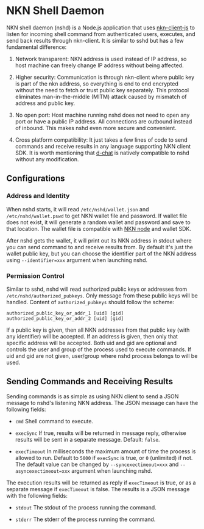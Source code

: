 # NKN Shell Daemon

NKN shell daemon (nshd) is a Node.js application that uses
[nkn-client-js](https://github.com/nknorg/nkn-client-js) to listen for incoming
shell command from authenticated users, executes, and send back results through
nkn-client. It is similar to sshd but has a few fundamental difference:

1. Network transparent: NKN address is used instead of IP address, so host
machine can freely change IP address without being affected.

2. Higher security: Communication is through nkn-client where public key is part
of the nkn address, so everything is end to end encrypted without the need to
fetch or trust public key separately. This protocol eliminates man-in-the-middle
(MITM) attack caused by mismatch of address and public key.

3. No open port: Host machine running nshd does not need to open any port or
have a public IP address. All connections are outbound instead of inbound. This
makes nshd even more secure and convenient.

4. Cross platform compatibility: It just takes a few lines of code to send
commands and receive results in any language supporting NKN client SDK. It is
worth mentioning that [d-chat](http://gitlab.com/losnappas/d-chat) is natively
compatible to nshd without any modification.

## Configurations

### Address and Identity

When nshd starts, it will read `/etc/nshd/wallet.json` and
`/etc/nshd/wallet.pswd` to get NKN wallet file and password. If wallet file does
not exist, it will generate a random wallet and password and save to that
location. The wallet file is compatible with [NKN
node](https://github.com/nknorg/nkn) and wallet SDK.

After nshd gets the wallet, it will print out its NKN address in stdout where
you can send command to and receive results from. By default it's just the
wallet public key, but you can choose the identifier part of the NKN address
using `--identifier=xxx` argument when launching nshd.

### Permission Control

Similar to sshd, nshd will read authorized public keys or addresses from
`/etc/nshd/authorized_pubkeys`. Only message from these public keys will be
handled. Content of `authorized_pubkeys` should follow the scheme:

```
authorized_public_key_or_addr_1 [uid] [gid]
authorized_public_key_or_addr_2 [uid] [gid]
```

If a public key is given, then all NKN addresses from that public key (with any
identifier) will be accepted. If an address is given, then only that specific
address will be accepted. Both uid and gid are optional and controls the user
and group of the process used to execute commands. If uid and gid are not given,
user/group where nshd process belongs to will be used.

## Sending Commands and Receiving Results

Sending commands is as simple as using NKN client to send a JSON message to
nshd's listening NKN address. The JSON message can have the following fields:

* `cmd` <string> Shell command to execute.

* `execSync` <boolean> If true, results will be returned in message reply,
  otherwise results will be sent in a separate message. Default: `false`.

* `execTimeout` <number> In milliseconds the maximum amount of time the process
  is allowed to run. Default to `5000` if `execSync` is true, or `0` (unlimited)
  if not. The default value can be changed by `--syncexectimeout=xxx` and
  `--asyncexectimeout=xxx` argument when launching nshd.

The execution results will be returned as reply if `execTimeout` is true, or as
a separate message if `execTimeout` is false. The results is a JSON message with
the following fields:

* `stdout` <string> The stdout of the process running the command.

* `stderr` <string> The stderr of the process running the command.
